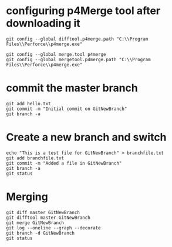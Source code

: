 
# configuring p4Merge tool after downloading it
```git config --global diff.tool p4merge
git config --global difftool.p4merge.path "C:\\Program Files\\Perforce\\p4merge.exe"

git config --global merge.tool p4merge
git config --global mergetool.p4merge.path "C:\\Program Files\\Perforce\\p4merge.exe"
```
# commit the master branch
```echo "Hello Git" > hello.txt
git add hello.txt
git commit -m "Initial commit on GitNewBranch"
git branch -a
```

# Create a new branch and switch
```git checkout -b GitNewBranch
echo "This is a test file for GitNewBranch" > branchfile.txt
git add branchfile.txt
git commit -m "Added a file in GitNewBranch"
git branch -a
git status
```

# Merging
```git checkout master
git diff master GitNewBranch
git difftool master GitNewBranch
git merge GitNewBranch
git log --oneline --graph --decorate
git branch -d GitNewBranch
git status
```